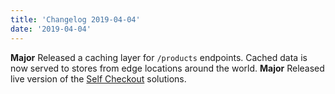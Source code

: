 ```yaml
---
title: 'Changelog 2019-04-04'
date: '2019-04-04'
---
```

**Major** Released a caching layer for `/products` endpoints. Cached data is now served to stores from edge locations around the world.
**Major** Released live version of the [Self Checkout](https://moltin.com/commerce-solutions/mobile-self-checkout/) solutions.
